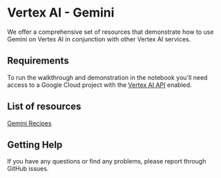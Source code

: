 # Vertex AI - Gemini

We offer a comprehensive set of resources that demonstrate how to use Gemini on Vertex AI in conjunction with other Vertex AI services.

## Requirements

To run the walkthrough and demonstration in the notebook you'll need access to a Google Cloud project with the [Vertex AI API](https://console.cloud.google.com/apis/library/aiplatform.googleapis.com) enabled.

## List of resources

[Gemini Recipes]() 

## Getting Help

If you have any questions or find any problems, please report through GitHub issues.
